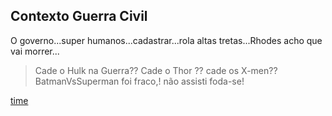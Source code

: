 Contexto Guerra Civil
--------------------


O governo...super humanos...cadastrar...rola altas tretas...Rhodes acho que vai morrer...


> Cade o Hulk na Guerra?? 
> Cade o Thor ??
> cade os X-men??
> BatmanVsSuperman foi fraco,!
>não assisti foda-se!

[time](teamkungfu.md)